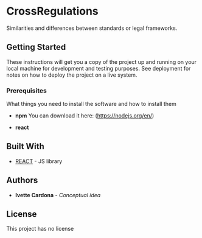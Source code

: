 # CrossRegulations
Similarities and differences between standards or legal frameworks.

## Getting Started

These instructions will get you a copy of the project up and running on your local machine for development and testing purposes. See deployment for notes on how to deploy the project on a live system.

### Prerequisites

What things you need to install the software and how to install them

* **npm**
You can download it here: (https://nodejs.org/en/)

* **react**

## Built With

* [REACT](https://es.reactjs.org/) - JS library


## Authors

* **Ivette Cardona** - *Conceptual idea*

## License

This project has no license
